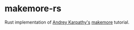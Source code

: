# makemore-rs

Rust implementation of [Andrey Karpathy's](https://github.com/karpathy) [makemore](https://github.com/karpathy/makemore) tutorial.